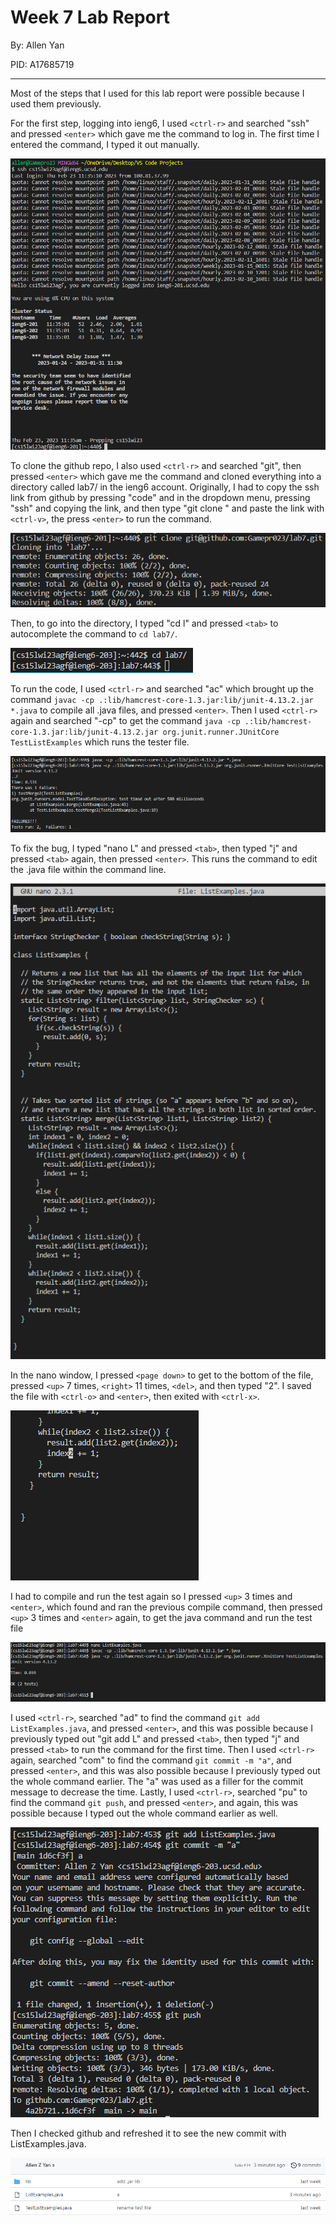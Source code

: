 # Week 7 Lab Report
By: Allen Yan

PID: A17685719

---
Most of the steps that I used for this lab report were possible because I used them previously.

For the first step, logging into ieng6, I used `<ctrl-r>` and searched "ssh" and pressed `<enter>` which gave me the command to log in. The first time I entered the command, I typed it out manually. 

![image](login-ieng6.png)

To clone the github repo, I also used `<ctrl-r>` and searched "git", then pressed `<enter>` which gave me the command and cloned everything into a directory called lab7/ in the ieng6 account. Originally, I had to copy the ssh link from github by pressing "code" and in the dropdown menu, pressing "ssh" and copying the link, and then type "git clone " and paste the link with `<ctrl-v>`, the press `<enter>` to run the command.

![image](clone.png)

Then, to go into the directory, I typed "cd l" and pressed `<tab>` to autocomplete the command to `cd lab7/`.

![image](cd.png)

To run the code, I used `<ctrl-r>` and searched "ac" which brought up the command `javac -cp .:lib/hamcrest-core-1.3.jar:lib/junit-4.13.2.jar *.java` to compile all .java files, and pressed `<enter>`. Then I used `<ctrl-r>` again and searched "-cp" to get the command `java -cp .:lib/hamcrest-core-1.3.jar:lib/junit-4.13.2.jar org.junit.runner.JUnitCore TestListExamples` which runs the tester file.

![image](test1.png)

To fix the bug, I typed "nano L" and pressed `<tab>`, then typed "j" and pressed `<tab>` again, then pressed `<enter>`. This runs the command to edit the .java file within the command line.

![image](nanobug.png)

In the nano window, I pressed `<page down>` to get to the bottom of the file, pressed `<up>` 7 times, `<right>` 11 times, `<del>`, and then typed "2". I saved the file with `<ctrl-o>` and `<enter>`, then exited with `<ctrl-x>`.

![image](nanofixed.png)

I had to compile and run the test again so I pressed `<up>` 3 times and `<enter>`, which found and ran the previous compile command, then pressed `<up>` 3 times and `<enter>` again, to get the java command and run the test file

![image](test2.png)

I used `<ctrl-r>`, searched "ad" to find the command `git add ListExamples.java`, and pressed `<enter>`, and this was possible because I previously typed out "git add L" and pressed `<tab>`, then typed "j" and pressed `<tab>` to run the command for the first time. Then I used `<ctrl-r>` again, searched "com" to find the command `git commit -m "a"`, and pressed `<enter>`, and this was also possible because I previously typed out the whole command earlier. The "a" was used as a filler for the commit message to decrease the time. Lastly, I used `<ctrl-r>`, searched "pu" to find the command `git push`, and pressed `<enter>`, and again, this was possible because I typed out the whole command earlier as well.

![image](commit.png)

Then I checked github and refreshed it to see the new commit with ListExamples.java.

![image](github.png)